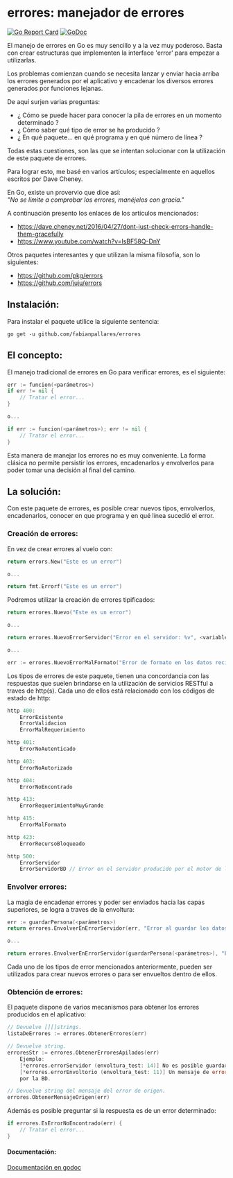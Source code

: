 # errores: manejador de errores

[![Go Report Card](https://goreportcard.com/badge/github.com/fabianpallares/errores)](https://goreportcard.com/report/github.com/fabianpallares/errores) [![GoDoc](https://godoc.org/github.com/fabianpallares/errores?status.svg)](https://godoc.org/github.com/fabianpallares/errores)

El manejo de errores en Go es muy sencillo y a la vez muy poderoso. Basta con
crear estructuras que implementen la interface 'error' para empezar a utilizarlas.

Los problemas comienzan cuando se necesita lanzar y enviar hacia arriba los errores generados por el aplicativo y encadenar los diversos errores generados por funciones lejanas.

De aquí surjen varias preguntas:<br/>
- ¿ Cómo se puede hacer para conocer la pila de errores en un momento determinado ?
- ¿ Cómo saber qué tipo de error se ha producido ?
- ¿ En qué paquete... en qué programa y en qué número de línea ?

Todas estas cuestiones, son las que se intentan solucionar con la utilización de
este paquete de errores.

Para lograr esto, me basé en varios artículos; especialmente en aquellos escritos
por Dave Cheney.

En Go, existe un provervio que dice asi:<br/>
_"No se limite a comprobar los errores, manéjelos con gracia."_

A continuación presento los enlaces de los artículos mencionados:<br/>
- https://dave.cheney.net/2016/04/27/dont-just-check-errors-handle-them-gracefully
- https://www.youtube.com/watch?v=lsBF58Q-DnY

Otros paquetes interesantes y que utilizan la misma filosofía, son lo siguientes:<br/>
- https://github.com/pkg/errors
- https://github.com/juju/errors

## Instalación:
Para instalar el paquete utilice la siguiente sentencia:
```
go get -u github.com/fabianpallares/errores
```

## El concepto:
El manejo tradicional de errores en Go para verificar errores, es el siguiente:
```Go
err := funcion(<parámetros>)
if err != nil {
	// Tratar el error...
}

o...

if err := funcion(<parámetros>); err != nil {
	// Tratar el error...
}
```

Esta manera de manejar los errores no es muy conveniente. La forma clásica no permite persistir los errores, encadenarlos y envolverlos para poder tomar una decisión al final del camino.

## La solución:
Con este paquete de errores, es posible crear nuevos tipos, envolverlos, encadenarlos, conocer en que programa y en qué línea sucedió el error.

### Creación de errores:
En vez de crear errores al vuelo con:
```Go
return errors.New("Este es un error")

o...

return fmt.Errorf("Este es un error")
```

Podremos utilizar la creación de errores tipificados:
```Go
return errores.Nuevo("Este es un error")

o...

return errores.NuevoErrorServidor("Error en el servidor: %v", <variable>)

o...

err := errores.NuevoErrorMalFormato("Error de formato en los datos recibidos")
```

Los tipos de errores de este paquete, tienen una concordancia con las respuestas
que suelen brindarse en la utilización de servicios RESTful a traves de http(s).
Cada uno de ellos está relacionado con los códigos de estado de http:
```Go
http 400:
	ErrorExistente
	ErrorValidacion
	ErrorMalRequerimiento

http 401:
	ErrorNoAutenticado

http 403:
	ErrorNoAutorizado

http 404:
	ErrorNoEncontrado

http 413:
	ErrorRequerimientoMuyGrande

http 415:
	ErrorMalFormato

http 423:
	ErrorRecursoBloqueado

http 500:
	ErrorServidor
	ErrorServidorBD // Error en el servidor producido por el motor de la base de datos.
```

### Envolver errores:
La magia de encadenar errores y poder ser enviados hacia las capas superiores,
se logra a traves de la envoltura:

```Go
err := guardarPersona(<parámetros>)
return errores.EnvolverEnErrorServidor(err, "Error al guardar los datos de la persona")

o...

return errores.EnvolverEnErrorServidor(guardarPersona(<parámetros>), "Error al guardar los datos de la persona")
```

Cada uno de los tipos de error mencionados anteriormente, pueden ser utilizados
para crear nuevos errores o para ser envueltos dentro de ellos.

### Obtención de errores:
El paquete dispone de varios mecanismos para obtener los errores producidos en el aplicativo:

```Go
// Devuelve [][]strings.
listaDeErrores := errores.ObtenerErrores(err)

// Devuelve string.
erroresStr := errores.ObtenerErroresApilados(err)
	Ejemplo:
	[*errores.errorServidor (envoltura_test: 14)] No es posible guardar los datos
	[*errores.errorEnvoltorio (envoltura_test: 11)] Un mensaje de error producido
	por la BD.

// Devuelve string del mensaje del error de origen.
errores.ObtenerMensajeOrigen(err)
```

Además es posible preguntar si la respuesta es de un error determinado:
```Go
if errores.EsErrorNoEncontrado(err) {
	// Tratar el error...
}
```

#### Documentación:
[Documentación en godoc](https://godoc.org/github.com/fabianpallares/errores)

